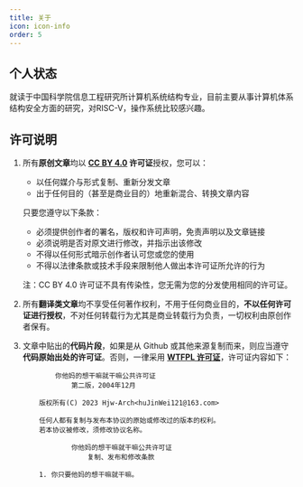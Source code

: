 ```yaml
---
title: 关于
icon: icon-info
order: 5
---
```


## 个人状态

就读于中国科学院信息工程研究所计算机系统结构专业，目前主要从事计算机体系结构安全方面的研究，对RISC-V，操作系统比较感兴趣。

## 许可说明

1. 所有**原创文章**均以 **[CC BY 4.0](https://creativecommons.org/licenses/by/4.0/) 许可证**授权，您可以：

    * 以任何媒介与形式复制、重新分发文章
    * 出于任何目的（甚至是商业目的）地重新混合、转换文章内容

    只要您遵守以下条款：

    * 必须提供创作者的署名，版权和许可声明，免责声明以及文章链接
    * 必须说明是否对原文进行修改，并指示出该修改
    * 不得以任何形式暗示创作者认可您或您的使用
    * 不得以法律条款或技术手段来限制他人做出本许可证所允许的行为

    注：CC BY 4.0 许可证不具有传染性，您无需为您的分发使用相同的许可证。

2. 所有**翻译类文章**均不享受任何著作权利，不用于任何商业目的，**不以任何许可证进行授权**，不对任何转载行为尤其是商业转载行为负责，一切权利由原创作者保有。
3. 文章中贴出的**代码片段**，如果是从 Github 或其他来源复制而来，则应当遵守**代码原始出处的许可证**。否则，一律采用 [**WTFPL 许可证**](https://zh.m.wikipedia.org/zh-hans/WTFPL)，许可证内容如下：

    ```text
            你他妈的想干嘛就干嘛公共许可证
                第二版，2004年12月

        版权所有(C) 2023 Hjw-Arch<huJinWei121@163.com>

        任何人都有复制与发布本协议的原始或修改过的版本的权利。
        若本协议被修改，须修改协议名称。

                你他妈的想干嘛就干嘛公共许可证
                    复制、发布和修改条款

        1. 你只要他妈的想干嘛就干嘛。
    ```
